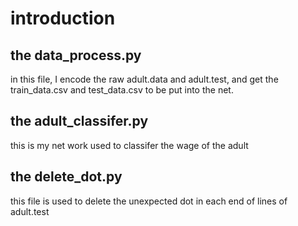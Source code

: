# introduction
## the data_process.py

in this file, I encode the raw adult.data and adult.test, and get the train_data.csv and test_data.csv to be put into the net.


## the adult_classifer.py

this is my net work used to classifer the wage of the adult


## the delete_dot.py

this file is used to delete the unexpected dot in each end of lines of adult.test




